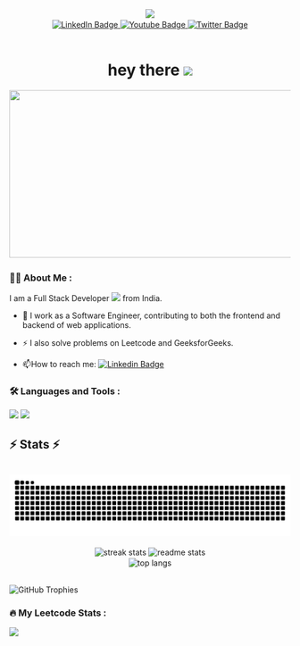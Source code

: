 <!--
**Jp88Programmer/Jp88Programmer** is a ✨ _special_ ✨ repository because its `README.md` (this file) appears on your GitHub profile.


Here are some ideas to get you started:

- 🔭 I’m currently working on ...
- 🌱 I’m currently learning ...
- 👯 I’m looking to collaborate on ...
- 🤔 I’m looking for help with ...
- 💬 Ask me about ...
- 📫 How to reach me: ...
- 😄 Pronouns: ...
- ⚡ Fun fact: ...
-->


<div id="header" align="center">
  <img src="https://media.giphy.com/media/M9gbBd9nbDrOTu1Mqx/giphy.gif" width="100"/>
</div>
<div id="badges" align="center">
  <a href="your-linkedin-URL">
    <img src="https://img.shields.io/badge/LinkedIn-blue?style=for-the-badge&logo=linkedin&logoColor=white" alt="LinkedIn Badge"/>
  </a>
  <a href="your-youtube-URL">
    <img src="https://img.shields.io/badge/YouTube-red?style=for-the-badge&logo=youtube&logoColor=white" alt="Youtube Badge"/>
  </a>
  <a href="your-twitter-URL">
    <img src="https://img.shields.io/badge/Twitter-blue?style=for-the-badge&logo=twitter&logoColor=white" alt="Twitter Badge"/>
  </a>
</div>
<div align="center">
<img src="https://komarev.com/ghpvc/?username=Jp88Programmer&style=flat-square&color=blue" alt="" align="center"/>
</div>
<h1 align="center">
  hey there
  <img src="https://media.giphy.com/media/hvRJCLFzcasrR4ia7z/giphy.gif" width="30px"/>
</h1>
<div align="center">
  <img src="https://media.giphy.com/media/dWesBcTLavkZuG35MI/giphy.gif" width="600" height="300"/>
</div>


### :woman_technologist: About Me :
I am a Full Stack Developer <img src="https://media.giphy.com/media/WUlplcMpOCEmTGBtBW/giphy.gif" width="30"> from India.
- :telescope: I work as a Software Engineer, contributing to both the frontend and backend of web applications.

- :zap: I also solve problems on Leetcode and GeeksforGeeks.

- :mailbox:How to reach me: [![Linkedin Badge](https://img.shields.io/badge/-Jayendra-blue?style=flat&logo=Linkedin&logoColor=white)](https://www.linkedin.com/in/jayendra-parmar-0986931b9/)

### :hammer_and_wrench: Languages and Tools :
<div>
    <img src="https://skillicons.dev/icons?i=react,nextjs,bootstrap,mui,html,css,vscode,github,figma,tailwind,git,ethersjs" />
    <img src="https://skillicons.dev/icons?i=javascript,typescript,nodejs,express,python,firebase,mongodb,java,mysql" /><br>
</div>
<h2>⚡ Stats ⚡</h2>
 <br/>
<div style="display: flex; justify-content: center; align-items: center;">
  <picture>
    <source media="(prefers-color-scheme: dark)" srcset="https://github.com/Jp88Programmer/Jp88Programmer/blob/output/github-contribution-grid-snake-dark.svg" />
    <source media="(prefers-color-scheme: light)" srcset="https://github.com/Jp88Programmer/Jp88Programmer/blob/output/github-contribution-grid-snake-light.svg" />
    <img alt="github-snake" src="https://github.com/Jp88Programmer/Jp88Programmer/blob/output/github-contribution-grid-snake.svg" />
  </picture>
</div>
 <br/>
<div align=center>
  <img width=390 src="https://github-readme-streak-stats-salesp07.vercel.app/?user=Jp88Programmer&count_private=true&theme=react&border_radius=10" alt="streak stats"/>
  <img width=390 src="https://github-readme-stats-salesp07.vercel.app/api?username=Jp88Programmer&count_private=true&show_icons=true&theme=react&rank_icon=github&border_radius=10" alt="readme stats" />
  <br/>
  <img width=325 align="center" src="https://github-readme-stats-salesp07.vercel.app/api/top-langs/?username=Jp88Programmer&hide=HTML&langs_count=8&layout=compact&theme=react&border_radius=10&size_weight=0.5&count_weight=0.5&exclude_repo=github-readme-stats" alt="top langs" />
</div>


<p  style="animation: fadein 2s;">
  <br>
  <img src="https://github-profile-trophy.vercel.app/?username=Jp88Programmer&theme=tokyonight&no-frame=false&no-bg=true&margin-w=4"  alt="GitHub Trophies"/>
</p>


### :fire: My Leetcode Stats : 
![](https://leetcard.jacoblin.cool/Jayendra_091?ext=heatmap)

